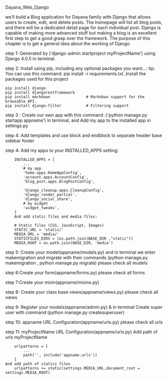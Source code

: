 Dayana_Web_Django


we’ll build a Blog application for Dayana family with Django that allows users to create, edit, and delete posts. The homepage will list all blog posts, and there will be a dedicated detail page for each individual post. Django is capable of making more advanced stuff but making a blog is an excellent first step to get a good grasp over the framework. The purpose of this chapter is to get a general idea about the working of Django.

step 1: Generated by ('django-admin startproject myProjectName') using Django 4.0.5 in terminal.

step 2: Install using pip, including any optional packages you want...:
tip: You can use this command: pip install -r requirements.txt ,Install the packages used for this project

    pip install django
    pip install djangorestframework
    pip install markdown                # Markdown support for the browsable API.
    pip install django-filter           # Filtering support

step 3 : Create our own app with this command :('python manage.py startapp appname') in terminal, and Add my app to the installed app in settings.py

step 4: Add templates and use block and endblock to separate header base sidebar footer

step 4: Add my apps to your INSTALLED_APPS setting:

        INSTALLED_APPS = [
            ...
           `# my app
            'home.apps.HomeAppConfig',
            'account.apps.AccountConfig',
            'blog_post.apps.BlogPostConfig',

            'django_cleanup.apps.CleanupConfig',
            'django_render_partial',
            'django_social_share',
            # my widget 
            'widget_tweaks',
        ]
        And add static files and media files:

        # Static files (CSS, JavaScript, Images)
        STATIC_URL = 'static/'
        MEDIA_URL = 'media/'
        STATICFILES_DIRS = [os.path.join(BASE_DIR ,"static")]
        MEDIA_ROOT = os.path.join(BASE_DIR, 'media')

step 5: Create your model(appname/models.py) and in terminal we enter makemigration and migrate with their commands (python manage.py makemigration , python manage.py migrate) please check all models

step 6:Create your form(appname/forms.py) please check all forms

step 7:Create your mixin(appname/mixins.py)

step 8: Create your class base views(appname/views.py) please check all views

step 9: Register your models(appname/admin.py) & in terminal Create super user with command (python manage.py createsuperuser)

step 10: appname URL Configuration(appname/urls.py) please check all urls

step 11: myProjectName URL Configuration(appname/urls.py) Add path of urls myProjectName

        urlpatterns = [
            ...
            path('', include('appname.urls'))
        ]
    And add path of statics files
        urlpatterns += static(settings.MEDIA_URL,document_root = settings.MEDIA_ROOT)

